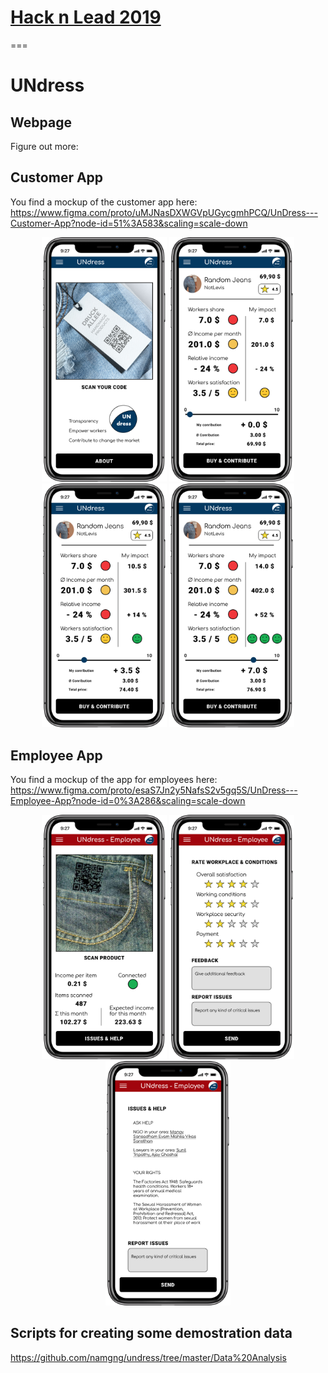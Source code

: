# [Hack n Lead 2019](https://womenplusplus.ch/hacknlead)

===

# UNdress

## Webpage
Figure out more:


## Customer App
You find a mockup of the customer app here:
https://www.figma.com/proto/uMJNasDXWGVpUGycgmhPCQ/UnDress---Customer-App?node-id=51%3A583&scaling=scale-down

<p align="center">
  <img src="/Screenshots%20UNdress%20App/1_UNdress.png" width="200" title="UNdress start page">
  <img src="/Screenshots%20UNdress%20App/2_UNdress.png" width="200" title="UNdress dashboard 1">
  <img src="/Screenshots%20UNdress%20App/3_UNdress.png" width="200" title="UNdress dashboard 2">
  <img src="/Screenshots%20UNdress%20App/4_UNdress.png" width="200" title="UNdress dashboard 3">
</p>

## Employee App
You find a mockup of the app for employees here:
https://www.figma.com/proto/esaS7Jn2y5NafsS2v5gq5S/UnDress---Employee-App?node-id=0%3A286&scaling=scale-down

<p align="center">
  <img src="/Screenshots%20UNdress%20App/1_UNdress_Employee.png" width="200" title="UNdress employee start page">
  <img src="/Screenshots%20UNdress%20App/2_UNdress_Employee.png" width="200" title="UNdress employee dashboard 1">
  <img src="/Screenshots%20UNdress%20App/3_UNdress_Employee.png" width="200" title="UNdress employee dashboard 2">
</p>


## Scripts for creating some demostration data
https://github.com/namgng/undress/tree/master/Data%20Analysis
